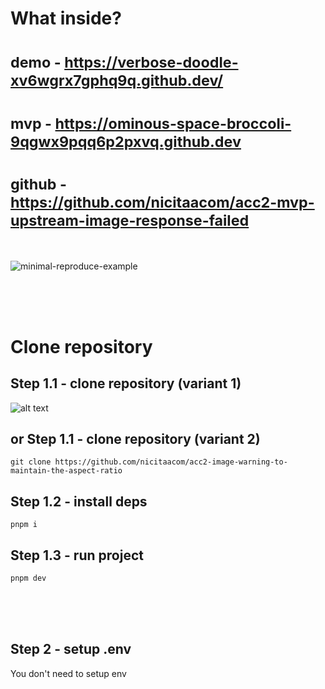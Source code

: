 # What inside? <br/>

# <sub> demo - https://verbose-doodle-xv6wgrx7gphq9q.github.dev/ <br/>

# <sub> mvp - https://ominous-space-broccoli-9qgwx9pqq6p2pxvq.github.dev</sub>

# <sub> github - https://github.com/nicitaacom/acc2-mvp-upstream-image-response-failed</sub>

<br/>

![minimal-reproduce-example](https://i.imgur.com/AxIPz7y.jpg)

<br/>
<br/>
<br/>

# Clone repository

## Step 1.1 - clone repository (variant 1)

![alt text](https://i.imgur.com/9KSgjaN.png)

## or Step 1.1 - clone repository (variant 2)

```
git clone https://github.com/nicitaacom/acc2-image-warning-to-maintain-the-aspect-ratio
```

## Step 1.2 - install deps

```
pnpm i
```

## Step 1.3 - run project

```
pnpm dev
```

<br/>
<br/>
<br/>

## Step 2 - setup .env

You don't need to setup env
